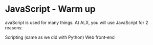 # JavaScript - Warm up
avaScript is used for many things. At ALX, you will use JavaScript for 2 reasons:

Scripting (same as we did with Python)
Web front-end